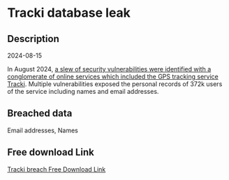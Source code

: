 # Tracki database leak

## Description

2024-08-15

In August 2024, <a href="https://maia.crimew.gay/posts/gps-track-deez-nuts/" target="_blank" rel="noopener">a slew of security vulnerabilities were identified with a conglomerate of online services which included the GPS tracking service Tracki</a>. Multiple vulnerabilities exposed the personal records of 372k users of the service including names and email addresses.

## Breached data

Email addresses, Names

## Free download Link

[Tracki breach Free Download Link](https://tinyurl.com/2b2k277t)